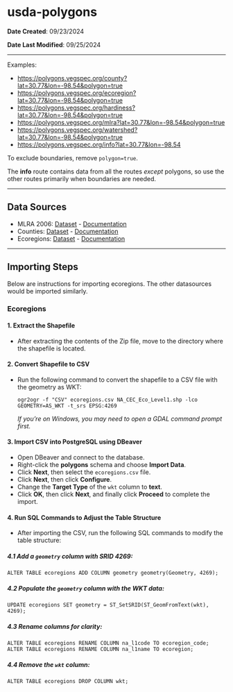 # usda-polygons

**Date Created**: 09/23/2024

**Date Last Modified**: 09/25/2024

___

Examples:

- https://polygons.vegspec.org/county?lat=30.77&lon=-98.54&polygon=true
- https://polygons.vegspec.org/ecoregion?lat=30.77&lon=-98.54&polygon=true
- https://polygons.vegspec.org/hardiness?lat=30.77&lon=-98.54&polygon=true
- https://polygons.vegspec.org/mlra?lat=30.77&lon=-98.54&polygon=true
- https://polygons.vegspec.org/watershed?lat=30.77&lon=-98.54&polygon=true
- https://polygons.vegspec.org/info?lat=30.77&lon=-98.54

To exclude boundaries, remove `polygon=true`.

The **info** route contains data from all the routes *except* polygons, so use the other routes primarily when boundaries are needed.

___

## Data Sources
- MLRA 2006: [Dataset](https://aesl.ces.uga.edu/PSA/MLRA_2006_v.4.2.zip) - [Documentation](https://www.nrcs.usda.gov/resources/data-and-reports/major-land-resource-area-mlra)
- Counties: [Dataset](https://catalog.data.gov/dataset/2023-cartographic-boundary-file-kml-county-and-equivalent-for-united-states-1-500000/resource/2ccd7a0b-0752-4395-87ed-ee3762c37204) - [Documentation](https://www2.census.gov/geo/tiger/GENZ2023/description.pdf)
- Ecoregions: [Dataset](https://gaftp.epa.gov/EPADataCommons/ORD/Ecoregions/cec_na/na_cec_eco_l1.zip) - [Documentation](https://www.epa.gov/eco-research/ecoregions-north-america)

___

## Importing Steps

Below are instructions for importing ecoregions.  The other datasources would be imported similarly.

### Ecoregions

#### 1. Extract the Shapefile
- After extracting the contents of the Zip file, move to the directory where the shapefile is located.

#### 2. Convert Shapefile to CSV
- Run the following command to convert the shapefile to a CSV file with the geometry as WKT:

    ```
    ogr2ogr -f "CSV" ecoregions.csv NA_CEC_Eco_Level1.shp -lco GEOMETRY=AS_WKT -t_srs EPSG:4269
    ```

    *If you’re on Windows, you may need to open a GDAL command prompt first.*

#### 3. Import CSV into PostgreSQL using DBeaver
- Open DBeaver and connect to the database.
- Right-click the **polygons** schema and choose **Import Data**.
- Click **Next**, then select the `ecoregions.csv` file.
- Click **Next**, then click **Configure**.
- Change the **Target Type** of the `wkt` column to **text**.
- Click **OK**, then click **Next**, and finally click **Proceed** to complete the import.

#### 4. Run SQL Commands to Adjust the Table Structure
- After importing the CSV, run the following SQL commands to modify the table structure:

##### 4.1 Add a `geometry` column with SRID 4269:
```
ALTER TABLE ecoregions ADD COLUMN geometry geometry(Geometry, 4269);
```

##### 4.2 Populate the `geometry` column with the WKT data:
```
UPDATE ecoregions SET geometry = ST_SetSRID(ST_GeomFromText(wkt), 4269);
```

##### 4.3 Rename columns for clarity:
```
ALTER TABLE ecoregions RENAME COLUMN na_l1code TO ecoregion_code;
ALTER TABLE ecoregions RENAME COLUMN na_l1name TO ecoregion;
```

##### 4.4 Remove the `wkt` column:
```
ALTER TABLE ecoregions DROP COLUMN wkt;
```
